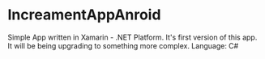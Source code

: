 # IncreamentAppAnroid
Simple App written in Xamarin - .NET Platform. It's first version of this app. It will be being upgrading to something more complex.
Language: C#
